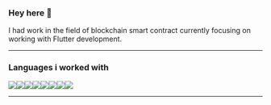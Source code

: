 ### Hey here 👋
<p>I had work in the field of blockchain smart contract currently focusing on working with Flutter development.</p>

---

### Languages i worked with
<img src="https://img.icons8.com/?size=48&id=7I3BjCqe9rjG&format=png"><img src="https://img.icons8.com/?size=48&id=62452&format=png"><img src="https://img.icons8.com/?size=48&id=7AFcZ2zirX6Y&format=png"><img src="https://img.icons8.com/?size=48&id=uJM6fQYqDaZK&format=png"><img src="https://img.icons8.com/?size=48&id=108784&format=png"><img src="https://img.icons8.com/?size=48&id=40669&format=png"><img src="https://img.icons8.com/?size=48&id=13406&format=png"><img src="https://img.icons8.com/?size=48&id=HOqGCOyHDbd4&format=png">

---
